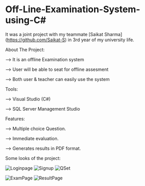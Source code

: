 # Off-Line-Examination-System-using-C#

It was a joint project with my teammate [Saikat Sharma] (https://github.com/Saikat-S) in 3rd year of my university life.

About The Project: 

--> It is an offline Examination system

--> User will be able to seat for offline assesment

--> Both user & teacher can easily use the system

Tools:

--> Visual Studio (C#)

--> SQL Server Management Studio


Features:

--> Multiple choice Question.

--> Immediate evaluation.

--> Generates results in PDF format.


Some looks of the project:


![Loginpage](https://user-images.githubusercontent.com/79602399/126913531-caeec7ad-55e5-417e-979e-382f7f306188.PNG)
![Signup](https://user-images.githubusercontent.com/79602399/126913539-9ea8e29c-2edb-401e-955e-964f920a07de.PNG)
![QSet](https://user-images.githubusercontent.com/79602399/126913542-78adb174-a7e4-4e58-8372-6350f77cdf9a.PNG)

![ExamPage](https://user-images.githubusercontent.com/79602399/126913545-ecd5139e-9cba-41a2-ae66-f861a7e97ba5.PNG)
![ResultPage](https://user-images.githubusercontent.com/79602399/126913552-96d76c6e-066f-4ac5-ab90-efea2bec816b.PNG)
